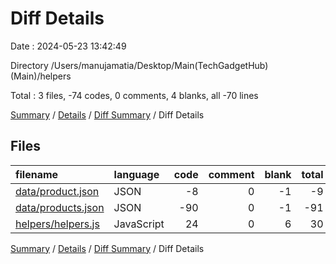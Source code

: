 # Diff Details

Date : 2024-05-23 13:42:49

Directory /Users/manujamatia/Desktop/Main(TechGadgetHub)(Main)/helpers

Total : 3 files,  -74 codes, 0 comments, 4 blanks, all -70 lines

[Summary](results.md) / [Details](details.md) / [Diff Summary](diff.md) / Diff Details

## Files
| filename | language | code | comment | blank | total |
| :--- | :--- | ---: | ---: | ---: | ---: |
| [data/product.json](/data/product.json) | JSON | -8 | 0 | -1 | -9 |
| [data/products.json](/data/products.json) | JSON | -90 | 0 | -1 | -91 |
| [helpers/helpers.js](/helpers/helpers.js) | JavaScript | 24 | 0 | 6 | 30 |

[Summary](results.md) / [Details](details.md) / [Diff Summary](diff.md) / Diff Details